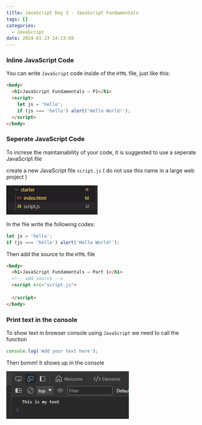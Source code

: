 ```yaml
---
title: JavaScript Day 3 - JavaScript Fundamentals
tags: []
categories:
  - JavaScript
date: 2024-01-23 14:13:59
---
```


### Inline JavaScript Code

You can write ```JavaScript``` code inside of the ```HTML``` file, just like this:

```HTML
<body>
  <h1>JavaScript Fundamentals – P1</h1>
  <script>
    let js = 'hello';
    if (js === 'hello') alert('Hello World!');
  </script>
</body>
```

### Seperate JavaScript Code

To increse the maintainability of your code, it is suggested to use a seperate JavaScript file

create a new JavaScript file ```script.js``` ( do not use this name in a large web project )

![New JavaScript file](../images/jd3/1.png)

In the file write the following codes:

```JavaScript
let js = 'hello';
if (js === 'hello') alert('Hello World!');
```

Then add the source to the ```HTML``` file

```HTML
<body>
  <h1>JavaScript Fundamentals – Part 1</h1>
  <!-- add source -->
  <script src="script.js">

  </script>
</body>
```

### Print text in the console

To show text in browser console using ```JavaScript``` we need to call the function

```JavaScript
console.log('Add your text here');
```

Then bomm! It shows up in the console

![Console log](../images/jd3/2.png)
